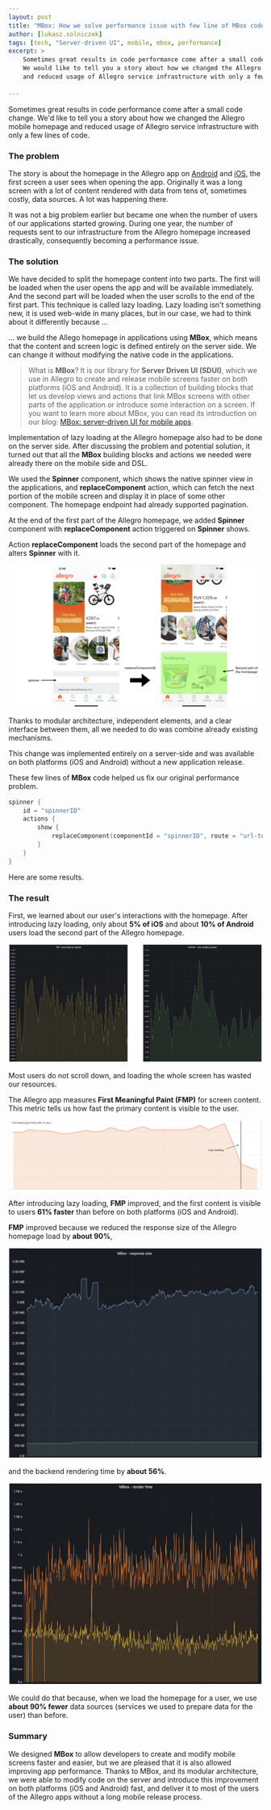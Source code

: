 ```yaml
---
layout: post
title: "MBox: How we solve performance issue with few line of MBox code."
author: [lukasz.solniczek]
tags: [tech, "Server-driven UI", mobile, mbox, performance]
excerpt: >
    Sometimes great results in code performance come after a small code change.
    We would like to tell you a story about how we changed the Allegro mobile homepage
    and reduced usage of Allegro service infrastructure with only a few lines of code.

---
```


Sometimes great results in code performance come after a small code change.
We'd like to tell you a story about how we changed the Allegro mobile homepage
and reduced usage of Allegro service infrastructure with only a few lines of code.

### The problem

The story is about the homepage in the Allegro app on [Android](https://play.google.com/store/apps/details?id=pl.allegro)
and [iOS](https://apps.apple.com/pl/app/allegro/id305659772), the first screen a user sees when opening the app.
Originally it was a long screen with a lot of content rendered with data from tens of, sometimes costly, data sources.
A lot was happening there.

It was not a big problem earlier but became one when the number of users of our applications started growing.
During one year, the number of requests sent to our infrastructure from the Allegro homepage increased drastically,
consequently becoming a performance issue.

### The solution

We have decided to split the homepage content into two parts. The first will be loaded when the user opens the app and will be available immediately.
And the second part will be loaded when the user scrolls to the end of the first part.
This technique is called lazy loading.
Lazy loading isn't something new, it is used web-wide in many places, but in our case, we had to think about it differently because …

... we build the Allego homepage in applications using **MBox**, which means that the content and screen logic is defined
entirely on the server side. We can change it without modifying the native code in the applications.


> What is **MBox**? It is our library for **Server Driven UI (SDUI)**, which we use in Allegro to create and release mobile screens
faster on both platforms (iOS and Android). It is a collection of building blocks that let us develop views and actions
that link MBox screens with other parts of the application or introduce some interaction on a screen.
If you want to learn more about MBox, you can read its introduction on our blog: [MBox: server-driven UI for mobile apps](https://blog.allegro.tech/2022/08/mbox-server-driven-ui-for-mobile-apps.html).

Implementation of lazy loading at the Allegro homepage also had to be done on the server side.
After discussing the problem and potential solution, it turned out that all the **MBox** building blocks and actions we
needed were already there on the mobile side and DSL.

We used the **Spinner** component, which shows the native spinner view in the applications, and **replaceComponent** action, which can fetch the next portion of the mobile screen and display it in place of some other component.
The homepage endpoint had already supported pagination.

At the end of the first part of the Allegro homepage, we added **Spinner** component with **replaceComponent** action triggered on **Spinner** shows.

Action **replaceComponent** loads the second part of the homepage and alters **Spinner** with it.

![Lazy Loading Homepage](/img/articles/2022-10-21-lazy-loading-with-mbox/lazy-loading-homepage.png)

Thanks to modular architecture, independent elements, and a clear interface between them, all we needed to do was combine already existing mechanisms.

This change was implemented entirely on a server-side and was available on both platforms (iOS and Android) without a new application release.

These few lines of **MBox** code helped us fix our original performance problem.

```kotlin
spinner {
    id = "spinnerID"
    actions {
        show {
            replaceComponent(componentId = "spinnerID", route = "url-to-second-part")
        }
    }
}
```

Here are some results.

### The result

First, we learned about our user's interactions with the homepage.
After introducing lazy loading, only about **5% of iOS** and about **10% of Android** users load the second part of the Allegro homepage.

![Lazy Loading mobile requests](/img/articles/2022-10-21-lazy-loading-with-mbox/lazy-loading-mobile-requests.png)

Most users do not scroll down, and loading the whole screen has wasted our resources.

The Allegro app measures **First Meaningful Paint (FMP)** for screen content. This metric tells us how fast the primary content is visible to the user.

![Lazy loading fmp](/img/articles/2022-10-21-lazy-loading-with-mbox/lazy-loading-fmp.png)

After introducing lazy loading, **FMP** improved, and the first content is visible to users **61% faster** than before on both platforms (iOS and Android).

**FMP** improved because we reduced the response size of the Allegro homepage load by **about 90%**, 

![Lazy loading response size](/img/articles/2022-10-21-lazy-loading-with-mbox/lazy-loading-response-size.png)

and the backend rendering time by **about 56%**.

![Lazy loading render time](/img/articles/2022-10-21-lazy-loading-with-mbox/lazy-loading-render-time.png)

We could do that because, when we load the homepage for a user, we use **about 90% fewer** data sources (services we used to prepare data for the user) than before.

### Summary

We designed **MBox** to allow developers to create and modify mobile screens faster and easier, but we are pleased that
it is also allowed improving app performance. Thanks to MBox, and its modular architecture, we were able to modify
code on the server and introduce this improvement on both platforms (iOS and Android) fast, and deliver it to most of the users of the Allegro apps without a long mobile release process.
